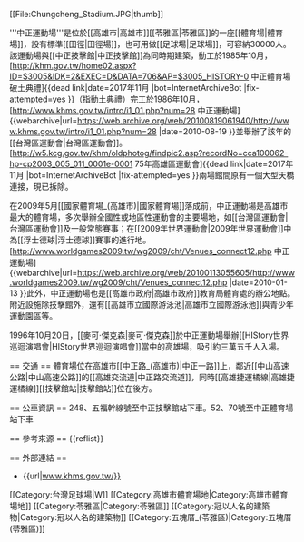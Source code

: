[[File:Chungcheng_Stadium.JPG|thumb]]

'''中正運動場'''是位於[[高雄市|高雄市]][[苓雅區|苓雅區]]的一座[[體育場|體育場]]，設有標準[[田徑|田徑場]]，也可用做[[足球場|足球場]]，可容納30000人。<ref name="khms"/>該運動場與[[中正技擊館|中正技擊館]]為同時期建築，動工於1985年10月，<ref name="old">[http://khm.gov.tw/home02.aspx?ID=$3005&IDK=2&EXEC=D&DATA=706&AP=$3005_HISTORY-0 中正體育場破土典禮]{{dead link|date=2017年11月 |bot=InternetArchiveBot |fix-attempted=yes }}（指動土典禮）</ref>完工於1986年10月，<ref name="khms">[http://www.khms.gov.tw/intro/i1_01.php?num=28 中正運動場] {{webarchive|url=https://web.archive.org/web/20100819061940/http://www.khms.gov.tw/intro/i1_01.php?num=28 |date=2010-08-19 }}</ref>並舉辦了該年的[[台灣區運動會|台灣區運動會]]。<ref>[http://w5.kcg.gov.tw/khm/oldphotog/findpic2.asp?recordNo=cca100062-hp-cp2003_005_011_0001e-0001 75年高雄區運動會]{{dead link|date=2017年11月 |bot=InternetArchiveBot |fix-attempted=yes }}</ref>兩場館間原有一個大型天橋連接，<ref name="old"/>現已拆除。

在2009年5月[[國家體育場_(高雄市)|國家體育場]]落成前，中正運動場是高雄市最大的體育場，多次舉辦全國性或地區性運動會的主要場地，如[[台灣區運動會|台灣區運動會]]及一般常態賽事；在[[2009年世界運動會|2009年世界運動會]]中為[[浮士德球|浮士德球]]賽事的進行地。<ref>[http://www.worldgames2009.tw/wg2009/cht/Venues_connect12.php 中正運動場] {{webarchive|url=https://web.archive.org/web/20100113055605/http://www.worldgames2009.tw/wg2009/cht/Venues_connect12.php |date=2010-01-13 }}</ref>此外，中正運動場也是[[高雄市政府|高雄市政府]]教育局體育處的辦公地點。<ref name="khms"/>附近設施除技擊館外，還有[[高雄市立國際游泳池|高雄市立國際游泳池]]與青少年運動園區等。

1996年10月20日，[[麥可·傑克森|麥可·傑克森]]於中正運動場舉辦[[HIStory世界巡迴演唱會|HIStory世界巡迴演唱會]]當中的高雄場，吸引約三萬五千人入場。

== 交通 ==
體育場位在高雄市[[中正路_(高雄市)|中正一路]]上，鄰近[[中山高速公路|中山高速公路]]的[[高雄交流道|中正路交流道]]，同時[[高雄捷運橘線|高雄捷運橘線]][[技擊館站|技擊館站]]位在後方。

== 公車資訊 ==
248、五福幹線號至中正技擊館站下車。52、70號至中正體育場站下車

== 參考來源 ==
{{reflist}}

== 外部連結 ==
* {{url|www.khms.gov.tw/}}

[[Category:台灣足球場|W]]
[[Category:高雄市體育場地|Category:高雄市體育場地]]
[[Category:苓雅區|Category:苓雅區]]
[[Category:冠以人名的建築物|Category:冠以人名的建築物]]
[[Category:五塊厝_(苓雅區)|Category:五塊厝 (苓雅區)]]